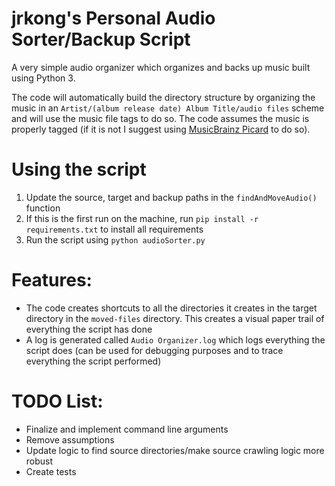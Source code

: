 # jrkong's Personal Audio Sorter/Backup Script
A very simple audio organizer which organizes and backs up music built using Python 3.

The code will automatically build the directory structure by organizing the music in an `Artist/(album release date) Album Title/audio files` scheme and will use the music file tags to do so. The code assumes the music is properly tagged (if it is not I suggest using [MusicBrainz Picard](https://picard.musicbrainz.org/) to do so).

# Using the script
1. Update the source, target and backup paths in the `findAndMoveAudio()` function
1. If this is the first run on the machine, run `pip install -r requirements.txt` to install all requirements
1. Run the script using `python audioSorter.py`

# Features:
- The code creates shortcuts to all the directories it creates in the target directory in the `moved-files` directory. This creates a visual paper trail of everything the script has done
- A log is generated called `Audio Organizer.log` which logs everything the script does (can be used for debugging purposes and to trace everything the script performed)

# TODO List:
- Finalize and implement command line arguments
- Remove assumptions
- Update logic to find source directories/make source crawling logic more robust
- Create tests
